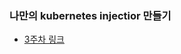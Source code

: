 ### 나만의 kubernetes injectior 만들기

- [3주차 링크](https://www.notion.so/Pod-Injection-dc0d1d96a6e548249a184e5928809326)